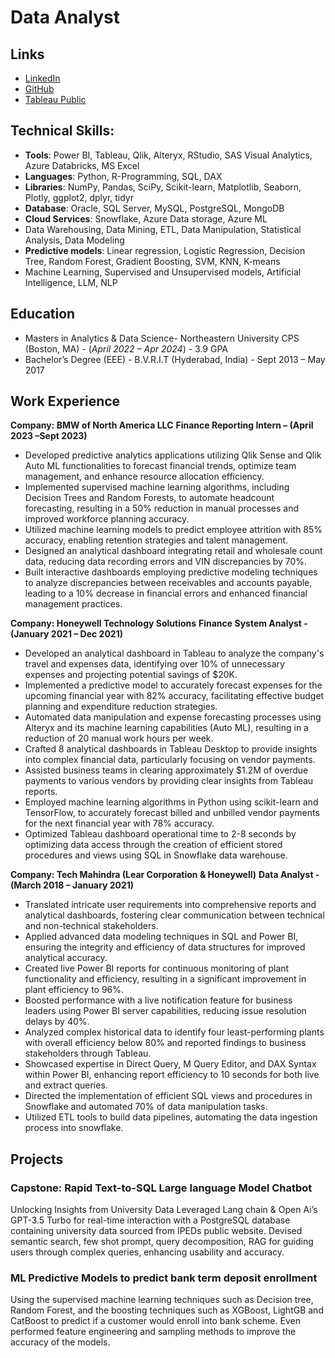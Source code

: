# Data Analyst

## Links
-	[LinkedIn](https://www.linkedin.com/in/shashank-rallapalli-79a637105!)
- 	[GitHub](https://github.com/ShashankRallapalli25)
- 	[Tableau Public](https://public.tableau.com/app/profile/rvss.shashank) 

## Technical Skills: 
-	**Tools**: Power BI, Tableau, Qlik, Alteryx, RStudio, SAS Visual Analytics, Azure Databricks, MS Excel
-	**Languages**: Python, R-Programming, SQL, DAX
-	**Libraries**: NumPy, Pandas, SciPy, Scikit-learn, Matplotlib, Seaborn, Plotly, ggplot2, dplyr, tidyr
-	**Database**: Oracle, SQL Server, MySQL, PostgreSQL, MongoDB
-	**Cloud Services**: Snowflake, Azure Data storage, Azure ML
-	Data Warehousing, Data Mining, ETL, Data Manipulation, Statistical Analysis, Data Modeling
-	**Predictive models**: Linear regression, Logistic Regression, Decision Tree, Random Forest, Gradient Boosting, SVM, KNN, K-means
-	Machine Learning, Supervised and Unsupervised models, Artificial Intelligence, LLM, NLP

## Education
- Masters in Analytics & Data Science- Northeastern University CPS (Boston, MA) - (_April 2022 – Apr 2024_) - 3.9 GPA
- Bachelor’s Degree (EEE) - B.V.R.I.T (Hyderabad, India) - Sept 2013 – May 2017
		
## Work Experience
**Company: BMW of North America LLC**
**Finance Reporting Intern – (April 2023 –Sept 2023)**
-	Developed predictive analytics applications utilizing Qlik Sense and Qlik Auto ML functionalities to forecast financial trends, optimize team management, and enhance resource allocation efficiency.
-	Implemented supervised machine learning algorithms, including Decision Trees and Random Forests, to automate headcount forecasting, resulting in a 50% reduction in manual processes and improved workforce planning accuracy.
-	Utilized machine learning models to predict employee attrition with 85% accuracy, enabling retention strategies and talent management.
-	Designed an analytical dashboard integrating retail and wholesale count data, reducing data recording errors and VIN discrepancies by 70%.
-	Built interactive dashboards employing predictive modeling techniques to analyze discrepancies between receivables and accounts payable, leading to a 10% decrease in financial errors and enhanced financial management practices.

**Company: Honeywell Technology Solutions**
**Finance System Analyst - (January 2021 – Dec 2021)**
-	Developed an analytical dashboard in Tableau to analyze the company's travel and expenses data, identifying over 10% of unnecessary expenses and projecting potential savings of $20K.
-	Implemented a predictive model to accurately forecast expenses for the upcoming financial year with 82% accuracy, facilitating effective budget planning and expenditure reduction strategies.
-	Automated data manipulation and expense forecasting processes using Alteryx and its machine learning capabilities (Auto ML), resulting in a reduction of 20 manual work hours per week.
-	Crafted 8 analytical dashboards in Tableau Desktop to provide insights into complex financial data, particularly focusing on vendor payments.
-	Assisted business teams in clearing approximately $1.2M of overdue payments to various vendors by providing clear insights from Tableau reports.
-	Employed machine learning algorithms in Python using scikit-learn and TensorFlow, to accurately forecast billed and unbilled vendor payments for the next financial year with 78% accuracy.
-	Optimized Tableau dashboard operational time to 2-8 seconds by optimizing data access through the creation of efficient stored procedures and views using SQL in Snowflake data warehouse.

**Company: Tech Mahindra (Lear Corporation & Honeywell)** 
**Data Analyst - (March 2018 – January 2021)**
-	Translated intricate user requirements into comprehensive reports and analytical dashboards, fostering clear communication between technical and non-technical stakeholders.
-	Applied advanced data modeling techniques in SQL and Power BI, ensuring the integrity and efficiency of data structures for improved analytical accuracy.
-	Created live Power BI reports for continuous monitoring of plant functionality and efficiency, resulting in a significant improvement in plant efficiency to 96%.
-	Boosted performance with a live notification feature for business leaders using Power BI server capabilities, reducing issue resolution delays by 40%.
-	Analyzed complex historical data to identify four least-performing plants with overall efficiency below 80% and reported findings to business stakeholders through Tableau.
-	Showcased expertise in Direct Query, M Query Editor, and DAX Syntax within Power BI, enhancing report efficiency to 10 seconds for both live and extract queries.
-	Directed the implementation of efficient SQL views and procedures in Snowflake and automated 70% of data manipulation tasks.
-	Utilized ETL tools to build data pipelines, automating the data ingestion process into snowflake.

## Projects
### Capstone: Rapid Text-to-SQL Large language Model Chatbot
Unlocking Insights from University Data Leveraged Lang chain & Open Ai’s GPT-3.5 Turbo for real-time interaction with a PostgreSQL database containing university data sourced from IPEDs public website. Devised semantic search, few shot prompt, query decomposition, RAG for guiding users through complex queries, enhancing usability and accuracy.

### ML Predictive Models to predict bank term deposit enrollment
Using the supervised machine learning techniques such as Decision tree, Random Forest, and the boosting techniques such as XGBoost, LightGB and CatBoost to predict if a customer would enroll into bank scheme. Even performed feature engineering and sampling methods to improve the accuracy of the models. 


